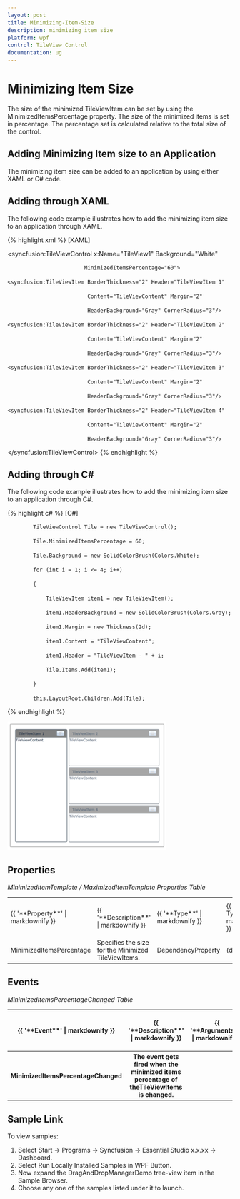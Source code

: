 ```yaml
---
layout: post
title: Minimizing-Item-Size
description: minimizing item size
platform: wpf
control: TileView Control
documentation: ug
---
```


# Minimizing Item Size

The size of the minimized TileViewItem can be set by using the MinimizedItemsPercentage property. The size of the minimized items is set in percentage. The percentage set is calculated relative to the total size of the control. 

## Adding Minimizing Item size to an Application 

The minimizing item size can be added to an application by using either XAML or C# code.

## Adding through XAML

The following code example illustrates how to add the minimizing item size to an application through XAML.


{% highlight xml %}
[XAML]

<syncfusion:TileViewControl x:Name="TileView1" Background="White" 

                            MinimizedItemsPercentage="60">

    <syncfusion:TileViewItem BorderThickness="2" Header="TileViewItem 1"                                         

                             Content="TileViewContent" Margin="2"  

                             HeaderBackground="Gray" CornerRadius="3"/>

    <syncfusion:TileViewItem BorderThickness="2" Header="TileViewItem 2"                                          

                             Content="TileViewContent" Margin="2"

                             HeaderBackground="Gray" CornerRadius="3"/>

    <syncfusion:TileViewItem BorderThickness="2" Header="TileViewItem 3" 

                             Content="TileViewContent" Margin="2"

                             HeaderBackground="Gray" CornerRadius="3"/>

    <syncfusion:TileViewItem BorderThickness="2" Header="TileViewItem 4" 

                             Content="TileViewContent" Margin="2"

                             HeaderBackground="Gray" CornerRadius="3"/>

</syncfusion:TileViewControl>
{% endhighlight %}




## Adding through C#

The following code example illustrates how to add the minimizing item size to an application through C#.


{% highlight c# %}
[C#]



            TileViewControl Tile = new TileViewControl();

            Tile.MinimizedItemsPercentage = 60;

            Tile.Background = new SolidColorBrush(Colors.White);

            for (int i = 1; i <= 4; i++)

            {

                TileViewItem item1 = new TileViewItem();

                item1.HeaderBackground = new SolidColorBrush(Colors.Gray);

                item1.Margin = new Thickness(2d);

                item1.Content = "TileViewContent";

                item1.Header = "TileViewItem - " + i;

                Tile.Items.Add(item1);

            }

            this.LayoutRoot.Children.Add(Tile);

{% endhighlight %}





![](Minimizing-Item-Size_images/Minimizing-Item-Size_img1.png)





## Properties



_MinimizedItemTemplate / MaximizedItemTemplate Properties Table_

<table>
<tr>
<td>
{{ '**Property**' | markdownify }} </td><td>
{{ '**Description**' | markdownify }} </td><td>
{{ '**Type**' | markdownify }} </td><td>
{{ '**Data Type**' | markdownify }} </td><td>
{{ '**Reference links**' | markdownify }} </td></tr>
<tr>
<td>
MinimizedItemsPercentage</td><td>
Specifies the size for the Minimized TileViewItems.</td><td>
DependencyProperty</td><td>
(double)20</td><td>
</td></tr>
</table>


## Events

_MinimizedItemsPercentageChanged Table_

<table>
<tr>
<th>
{{ '**Event**' | markdownify }} </th><th>
{{ '**Description**' | markdownify }} </th><th>
{{ '**Arguments**' | markdownify }} </th><th>
{{ '**Type**' | markdownify }} </th><th>
{{ '**Reference links**' | markdownify }} </th></tr>
<tr>
<th>
MinimizedItemsPercentageChanged</th><th>
The event gets fired when the minimized items percentage of theTileViewItems is changed.</th><th>
</th><th>
</th><th>
</th></tr>
</table>


## Sample Link

To view samples: 

1. Select Start -> Programs -> Syncfusion -> Essential Studio x.x.xx -> Dashboard.
2. Select Run Locally Installed Samples in WPF Button.
3. Now expand the DragAndDropManagerDemo tree-view item in the Sample Browser.
4. Choose any one of the samples listed under it to launch. 



